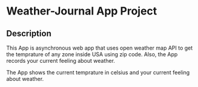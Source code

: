 # Weather-Journal App Project

## Description
This App is asynchronous web app that uses open weather map API to get the temprature of any zone inside USA using zip code. Also, the App records your current feeling about weather.

The App shows the current temprature in celsius and your current feeling about weather.